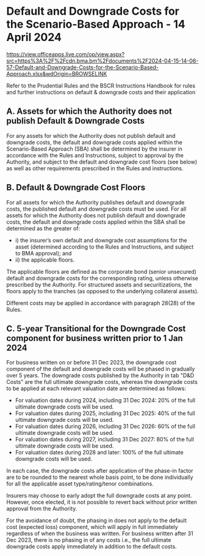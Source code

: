 # Default and Downgrade Costs for the Scenario-Based Approach - 14 April 2024

https://view.officeapps.live.com/op/view.aspx?src=https%3A%2F%2Fcdn.bma.bm%2Fdocuments%2F2024-04-15-14-06-57-Default-and-Downgrade-Costs-for-the-Scenario-Based-Approach.xlsx&wdOrigin=BROWSELINK

Refer to the Prudential Rules and the BSCR Instructions Handbook for rules and further instructions on default & downgrade costs and their application

## A. Assets for which the Authority does not publish Default & Downgrade Costs

For any assets for which the Authority does not publish default and downgrade costs, the default and downgrade costs applied within the Scenario-Based Approach (SBA) shall be determined by the insurer in accordance with the Rules and Instructions, subject to approval by the Authority, and subject to the default and downgrade cost floors (see below) as well as other requirements prescribed in the Rules and instructions.

## B. Default & Downgrade Cost Floors

For all assets for which the Authority publishes default and downgrade costs, the published default and downgrade costs must be used. For all assets for which the Authority does not publish default and downgrade costs, the default and downgrade costs applied within the SBA shall be determined as the greater of:
- i) the insurer’s own default and downgrade cost assumptions for the asset (determined according to the Rules and Instructions, and subject to BMA approval); and 
- ii) the applicable floors.

The applicable floors are defined as the corporate bond (senior unsecured) default and downgrade costs for the corresponding rating, unless otherwise prescribed by the Authority. For structured assets and securitizations, the floors apply to the tranches (as opposed to the underlying collateral assets).

Different costs may be applied in accordance with paragraph 28(28) of the Rules.

## C. 5-year Transitional for the Downgrade Cost component for business written prior to 1 Jan 2024

For business written on or before 31 Dec 2023, the downgrade cost component of the default and downgrade costs will be phased in gradually over 5 years. The downgrade costs published by the Authority in tab "D&D Costs" are the full ultimate downgrade costs, whereas the downgrade costs to be applied at each relevant valuation date are determined as follows:

- For valuation dates during 2024, including 31 Dec 2024: 20% of the full ultimate downgrade costs will be used.
- For valuation dates during 2025, including 31 Dec 2025: 40% of the full ultimate downgrade costs will be used.
- For valuation dates during 2026, including 31 Dec 2026: 60% of the full ultimate downgrade costs will be used.
- For valuation dates during 2027, including 31 Dec 2027: 80% of the full ultimate downgrade costs will be used.
- For valuation dates during 2028 and later: 100% of the full ultimate downgrade costs will be used.

In each case, the downgrade costs after application of the phase-in factor are to be rounded to the nearest whole basis point, to be done individually for all the applicable asset type/rating/tenor combinations.

Insurers may choose to early adopt the full downgrade costs at any point. However, once elected, it is not possible to revert back without prior written approval from the Authority.

For the avoidance of doubt, the phasing in does not apply to the default cost (expected loss) component, which will apply in full immediately regardless of when the business was written. For business written after 31 Dec 2023, there is no phasing in of any costs i.e., the full ultimate downgrade costs apply immediately in addition to the default costs.